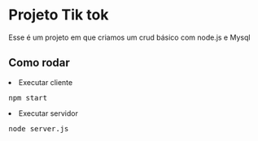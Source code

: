 <h1>Projeto Tik tok</h1>
Esse é um projeto em que criamos um crud básico com node.js e Mysql

<h2>Como rodar</h2>
<li>Executar cliente</li>
<pre>npm start</pre>
<li>Executar servidor</li>
<pre>node server.js</pre>